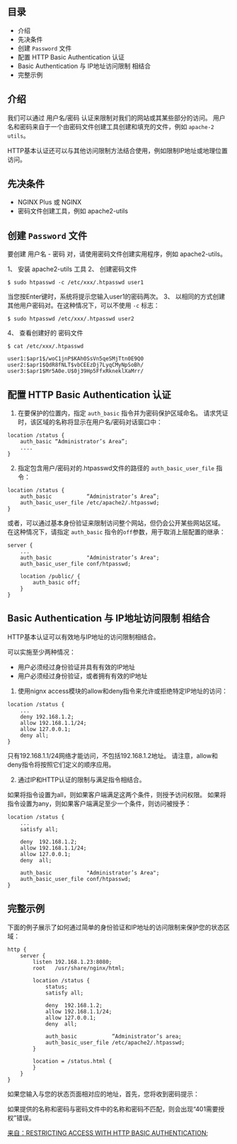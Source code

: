 
## 目录
- 介绍
- 先决条件
- 创建 `Password` 文件
- 配置 HTTP Basic Authentication 认证
- Basic Authentication 与 IP地址访问限制 相结合
- 完整示例

## 介绍
我们可以通过 用户名/密码 认证来限制对我们的网站或其某些部分的访问。 用户名和密码来自于一个由密码文件创建工具创建和填充的文件，例如 `apache-2 utils`。

HTTP基本认证还可以与其他访问限制方法结合使用，例如限制IP地址或地理位置访问。

## 先决条件

- NGINX Plus 或 NGINX
- 密码文件创建工具，例如 apache2-utils

## 创建 `Password` 文件

要创建 用户名 - 密码 对，请使用密码文件创建实用程序，例如 apache2-utils。

1、 安装 apache2-utils 工具
2、 创建密码文件 
```
$ sudo htpasswd -c /etc/xxx/.htpasswd user1
```
当您按Enter键时，系统将提示您输入user1的密码两次。
3、 以相同的方式创建其他用户密码对。在这种情况下，可以不使用 `-c` 标志：
```
$ sudo htpasswd /etc/xxx/.htpasswd user2
```
4、 查看创建好的 密码文件
```
$ cat /etc/xxx/.htpasswd
```
```
user1:$apr1$/woC1jnP$KAh0SsVn5qeSMjTtn0E9Q0
user2:$apr1$QdR8fNLT$vbCEEzDj7LyqCMyNpSoBh/
user3:$apr1$Mr5A0e.U$0j39Hp5FfxRkneklXaMrr/
```

## 配置 HTTP Basic Authentication 认证

1. 在要保护的位置内，指定 `auth_basic` 指令并为密码保护区域命名。 请求凭证时，该区域的名称将显示在用户名/密码对话窗口中：
```
location /status {                                       
    auth_basic “Administrator’s Area”;
    ....
}
```
2. 指定包含用户/密码对的.htpasswd文件的路径的 `auth_basic_user_file` 指令：
```
location /status {                                       
    auth_basic           “Administrator’s Area”;
    auth_basic_user_file /etc/apache2/.htpasswd; 
}
```
或者，可以通过基本身份验证来限制访问整个网站，但仍会公开某些网站区域。 在这种情况下，请指定 `auth_basic` 指令的`off`参数，用于取消上层配置的继承：
```
server {
    ...
    auth_basic           "Administrator’s Area";
    auth_basic_user_file conf/htpasswd;

    location /public/ {
        auth_basic off;
    }
}
```

## Basic Authentication 与 IP地址访问限制 相结合
HTTP基本认证可以有效地与IP地址的访问限制相结合。 

可以实施至少两种情况：
- 用户必须经过身份验证并具有有效的IP地址
- 用户必须经过身份验证，或者拥有有效的IP地址

1. 使用nignx access模块的allow和deny指令来允许或拒绝特定IP地址的访问：
```
location /status {
    ...
    deny 192.168.1.2;
    allow 192.168.1.1/24;
    allow 127.0.0.1;
    deny all;
}
```
只有192.168.1.1/24网络才能访问，不包括192.168.1.2地址。 请注意，allow和deny指令将按照它们定义的顺序应用。


2. 通过IP和HTTP认证的限制与满足指令相结合。

如果将指令设置为all，则如果客户端满足这两个条件，则授予访问权限。 如果将指令设置为any，则如果客户端满足至少一个条件，则访问被授予：
```
location /status {
    ...
    satisfy all;    

    deny  192.168.1.2;
    allow 192.168.1.1/24;
    allow 127.0.0.1;
    deny  all;

    auth_basic           "Administrator’s Area";
    auth_basic_user_file conf/htpasswd;
}
```

## 完整示例

下面的例子展示了如何通过简单的身份验证和IP地址的访问限制来保护您的状态区域：
```
http {
    server {
        listen 192.168.1.23:8080;
        root   /usr/share/nginx/html;

        location /status {
            status;
            satisfy all;

            deny  192.168.1.2;
            allow 192.168.1.1/24;
            allow 127.0.0.1;
            deny  all;

            auth_basic           “Administrator’s area;
            auth_basic_user_file /etc/apache2/.htpasswd; 
        }

        location = /status.html {
        }
    }
}
```
如果您输入与您的状态页面相对应的地址，首先，您将收到密码提示：

如果提供的名称和密码与密码文件中的名称和密码不匹配，则会出现“401需要授权”错误。


[来自：RESTRICTING ACCESS WITH HTTP BASIC AUTHENTICATION](https://www.nginx.com/resources/admin-guide/restricting-access-auth-basic/#combine);
